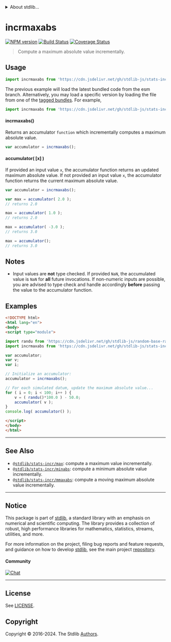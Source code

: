 <!--

@license Apache-2.0

Copyright (c) 2018 The Stdlib Authors.

Licensed under the Apache License, Version 2.0 (the "License");
you may not use this file except in compliance with the License.
You may obtain a copy of the License at

   http://www.apache.org/licenses/LICENSE-2.0

Unless required by applicable law or agreed to in writing, software
distributed under the License is distributed on an "AS IS" BASIS,
WITHOUT WARRANTIES OR CONDITIONS OF ANY KIND, either express or implied.
See the License for the specific language governing permissions and
limitations under the License.

-->


<details>
  <summary>
    About stdlib...
  </summary>
  <p>We believe in a future in which the web is a preferred environment for numerical computation. To help realize this future, we've built stdlib. stdlib is a standard library, with an emphasis on numerical and scientific computation, written in JavaScript (and C) for execution in browsers and in Node.js.</p>
  <p>The library is fully decomposable, being architected in such a way that you can swap out and mix and match APIs and functionality to cater to your exact preferences and use cases.</p>
  <p>When you use stdlib, you can be absolutely certain that you are using the most thorough, rigorous, well-written, studied, documented, tested, measured, and high-quality code out there.</p>
  <p>To join us in bringing numerical computing to the web, get started by checking us out on <a href="https://github.com/stdlib-js/stdlib">GitHub</a>, and please consider <a href="https://opencollective.com/stdlib">financially supporting stdlib</a>. We greatly appreciate your continued support!</p>
</details>

# incrmaxabs

[![NPM version][npm-image]][npm-url] [![Build Status][test-image]][test-url] [![Coverage Status][coverage-image]][coverage-url] <!-- [![dependencies][dependencies-image]][dependencies-url] -->

> Compute a maximum absolute value incrementally.



<section class="usage">

## Usage

```javascript
import incrmaxabs from 'https://cdn.jsdelivr.net/gh/stdlib-js/stats-incr-maxabs@esm/index.mjs';
```
The previous example will load the latest bundled code from the esm branch. Alternatively, you may load a specific version by loading the file from one of the [tagged bundles](https://github.com/stdlib-js/stats-incr-maxabs/tags). For example,

```javascript
import incrmaxabs from 'https://cdn.jsdelivr.net/gh/stdlib-js/stats-incr-maxabs@v0.2.1-esm/index.mjs';
```

#### incrmaxabs()

Returns an accumulator `function` which incrementally computes a maximum absolute value.

```javascript
var accumulator = incrmaxabs();
```

#### accumulator( \[x] )

If provided an input value `x`, the accumulator function returns an updated maximum absolute value. If not provided an input value `x`, the accumulator function returns the current maximum absolute value.

```javascript
var accumulator = incrmaxabs();

var max = accumulator( 2.0 );
// returns 2.0

max = accumulator( 1.0 );
// returns 2.0

max = accumulator( -3.0 );
// returns 3.0

max = accumulator();
// returns 3.0
```

</section>

<!-- /.usage -->

<section class="notes">

## Notes

-   Input values are **not** type checked. If provided `NaN`, the accumulated value is `NaN` for **all** future invocations. If non-numeric inputs are possible, you are advised to type check and handle accordingly **before** passing the value to the accumulator function.

</section>

<!-- /.notes -->

<section class="examples">

## Examples

<!-- eslint no-undef: "error" -->

```html
<!DOCTYPE html>
<html lang="en">
<body>
<script type="module">

import randu from 'https://cdn.jsdelivr.net/gh/stdlib-js/random-base-randu@esm/index.mjs';
import incrmaxabs from 'https://cdn.jsdelivr.net/gh/stdlib-js/stats-incr-maxabs@esm/index.mjs';

var accumulator;
var v;
var i;

// Initialize an accumulator:
accumulator = incrmaxabs();

// For each simulated datum, update the maximum absolute value...
for ( i = 0; i < 100; i++ ) {
    v = ( randu()*100.0 ) - 50.0;
    accumulator( v );
}
console.log( accumulator() );

</script>
</body>
</html>
```

</section>

<!-- /.examples -->

<!-- Section for related `stdlib` packages. Do not manually edit this section, as it is automatically populated. -->

<section class="related">

* * *

## See Also

-   <span class="package-name">[`@stdlib/stats-incr/max`][@stdlib/stats/incr/max]</span><span class="delimiter">: </span><span class="description">compute a maximum value incrementally.</span>
-   <span class="package-name">[`@stdlib/stats-incr/minabs`][@stdlib/stats/incr/minabs]</span><span class="delimiter">: </span><span class="description">compute a minimum absolute value incrementally.</span>
-   <span class="package-name">[`@stdlib/stats-incr/mmaxabs`][@stdlib/stats/incr/mmaxabs]</span><span class="delimiter">: </span><span class="description">compute a moving maximum absolute value incrementally.</span>

</section>

<!-- /.related -->

<!-- Section for all links. Make sure to keep an empty line after the `section` element and another before the `/section` close. -->


<section class="main-repo" >

* * *

## Notice

This package is part of [stdlib][stdlib], a standard library with an emphasis on numerical and scientific computing. The library provides a collection of robust, high performance libraries for mathematics, statistics, streams, utilities, and more.

For more information on the project, filing bug reports and feature requests, and guidance on how to develop [stdlib][stdlib], see the main project [repository][stdlib].

#### Community

[![Chat][chat-image]][chat-url]

---

## License

See [LICENSE][stdlib-license].


## Copyright

Copyright &copy; 2016-2024. The Stdlib [Authors][stdlib-authors].

</section>

<!-- /.stdlib -->

<!-- Section for all links. Make sure to keep an empty line after the `section` element and another before the `/section` close. -->

<section class="links">

[npm-image]: http://img.shields.io/npm/v/@stdlib/stats-incr-maxabs.svg
[npm-url]: https://npmjs.org/package/@stdlib/stats-incr-maxabs

[test-image]: https://github.com/stdlib-js/stats-incr-maxabs/actions/workflows/test.yml/badge.svg?branch=v0.2.1
[test-url]: https://github.com/stdlib-js/stats-incr-maxabs/actions/workflows/test.yml?query=branch:v0.2.1

[coverage-image]: https://img.shields.io/codecov/c/github/stdlib-js/stats-incr-maxabs/main.svg
[coverage-url]: https://codecov.io/github/stdlib-js/stats-incr-maxabs?branch=main

<!--

[dependencies-image]: https://img.shields.io/david/stdlib-js/stats-incr-maxabs.svg
[dependencies-url]: https://david-dm.org/stdlib-js/stats-incr-maxabs/main

-->

[chat-image]: https://img.shields.io/gitter/room/stdlib-js/stdlib.svg
[chat-url]: https://app.gitter.im/#/room/#stdlib-js_stdlib:gitter.im

[stdlib]: https://github.com/stdlib-js/stdlib

[stdlib-authors]: https://github.com/stdlib-js/stdlib/graphs/contributors

[umd]: https://github.com/umdjs/umd
[es-module]: https://developer.mozilla.org/en-US/docs/Web/JavaScript/Guide/Modules

[deno-url]: https://github.com/stdlib-js/stats-incr-maxabs/tree/deno
[deno-readme]: https://github.com/stdlib-js/stats-incr-maxabs/blob/deno/README.md
[umd-url]: https://github.com/stdlib-js/stats-incr-maxabs/tree/umd
[umd-readme]: https://github.com/stdlib-js/stats-incr-maxabs/blob/umd/README.md
[esm-url]: https://github.com/stdlib-js/stats-incr-maxabs/tree/esm
[esm-readme]: https://github.com/stdlib-js/stats-incr-maxabs/blob/esm/README.md
[branches-url]: https://github.com/stdlib-js/stats-incr-maxabs/blob/main/branches.md

[stdlib-license]: https://raw.githubusercontent.com/stdlib-js/stats-incr-maxabs/main/LICENSE

<!-- <related-links> -->

[@stdlib/stats/incr/max]: https://github.com/stdlib-js/stats-incr-max/tree/esm

[@stdlib/stats/incr/minabs]: https://github.com/stdlib-js/stats-incr-minabs/tree/esm

[@stdlib/stats/incr/mmaxabs]: https://github.com/stdlib-js/stats-incr-mmaxabs/tree/esm

<!-- </related-links> -->

</section>

<!-- /.links -->
